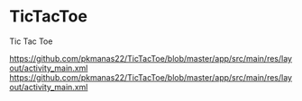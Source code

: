 # TicTacToe
Tic Tac Toe

https://github.com/pkmanas22/TicTacToe/blob/master/app/src/main/res/layout/activity_main.xml
https://github.com/pkmanas22/TicTacToe/blob/master/app/src/main/res/layout/activity_main.xml
